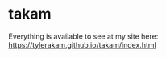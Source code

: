 # takam
Everything is available to see at my site here: https://tylerakam.github.io/takam/index.html 
